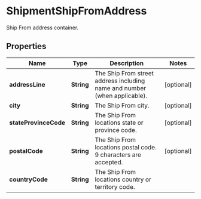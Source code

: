 

# ShipmentShipFromAddress

Ship From address container.

## Properties

| Name | Type | Description | Notes |
|------------ | ------------- | ------------- | -------------|
|**addressLine** | **String** | The Ship From street address including name and number (when applicable). |  [optional] |
|**city** | **String** | The Ship From city. |  [optional] |
|**stateProvinceCode** | **String** | The Ship From locations state or province code. |  [optional] |
|**postalCode** | **String** | The Ship From locations postal code. 9 characters are accepted. |  [optional] |
|**countryCode** | **String** | The Ship From locations country or territory code. |  |




